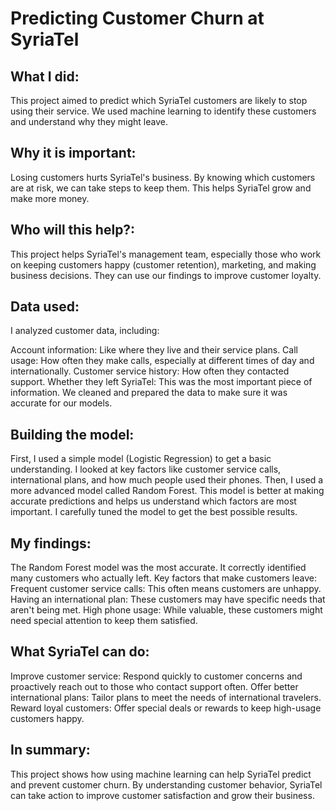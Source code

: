 # Predicting Customer Churn at SyriaTel
## What I did:
This project aimed to predict which SyriaTel customers are likely to stop using their service. We used machine learning to identify these customers and understand why they might leave.

## Why it is important:
Losing customers hurts SyriaTel's business. By knowing which customers are at risk, we can take steps to keep them. This helps SyriaTel grow and make more money.

## Who will this help?:
This project helps SyriaTel's management team, especially those who work on keeping customers happy (customer retention), marketing, and making business decisions. They can use our findings to improve customer loyalty.

## Data used:
I analyzed customer data, including:

Account information: Like where they live and their service plans. Call usage: How often they make calls, especially at different times of day and internationally. Customer service history: How often they contacted support. Whether they left SyriaTel: This was the most important piece of information. We cleaned and prepared the data to make sure it was accurate for our models.

## Building the model:
First, I used a simple model (Logistic Regression) to get a basic understanding. I looked at key factors like customer service calls, international plans, and how much people used their phones. Then, I used a more advanced model called Random Forest. This model is better at making accurate predictions and helps us understand which factors are most important. I carefully tuned the model to get the best possible results.

## My findings:
The Random Forest model was the most accurate. It correctly identified many customers who actually left. Key factors that make customers leave: Frequent customer service calls: This often means customers are unhappy. Having an international plan: These customers may have specific needs that aren't being met. High phone usage: While valuable, these customers might need special attention to keep them satisfied.

## What SyriaTel can do:
Improve customer service: Respond quickly to customer concerns and proactively reach out to those who contact support often. Offer better international plans: Tailor plans to meet the needs of international travelers. Reward loyal customers: Offer special deals or rewards to keep high-usage customers happy.

## In summary:
This project shows how using machine learning can help SyriaTel predict and prevent customer churn. By understanding customer behavior, SyriaTel can take action to improve customer satisfaction and grow their business.
